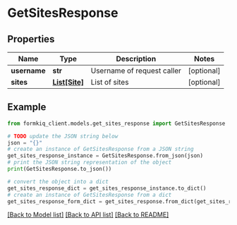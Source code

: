 # GetSitesResponse


## Properties

Name | Type | Description | Notes
------------ | ------------- | ------------- | -------------
**username** | **str** | Username of request caller | [optional] 
**sites** | [**List[Site]**](Site.md) | List of sites | [optional] 

## Example

```python
from formkiq_client.models.get_sites_response import GetSitesResponse

# TODO update the JSON string below
json = "{}"
# create an instance of GetSitesResponse from a JSON string
get_sites_response_instance = GetSitesResponse.from_json(json)
# print the JSON string representation of the object
print(GetSitesResponse.to_json())

# convert the object into a dict
get_sites_response_dict = get_sites_response_instance.to_dict()
# create an instance of GetSitesResponse from a dict
get_sites_response_form_dict = get_sites_response.from_dict(get_sites_response_dict)
```
[[Back to Model list]](../README.md#documentation-for-models) [[Back to API list]](../README.md#documentation-for-api-endpoints) [[Back to README]](../README.md)


